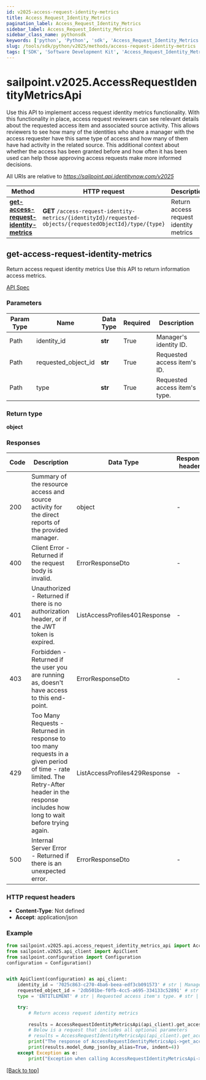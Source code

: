 ```yaml
---
id: v2025-access-request-identity-metrics
title: Access_Request_Identity_Metrics
pagination_label: Access_Request_Identity_Metrics
sidebar_label: Access_Request_Identity_Metrics
sidebar_class_name: pythonsdk
keywords: ['python', 'Python', 'sdk', 'Access_Request_Identity_Metrics', 'V2025Access_Request_Identity_Metrics'] 
slug: /tools/sdk/python/v2025/methods/access-request-identity-metrics
tags: ['SDK', 'Software Development Kit', 'Access_Request_Identity_Metrics', 'V2025Access_Request_Identity_Metrics']
---
```


# sailpoint.v2025.AccessRequestIdentityMetricsApi
  Use this API to implement access request identity metrics functionality.
With this functionality in place, access request reviewers can see relevant details about the requested access item and associated source activity. 
This allows reviewers to see how many of the identities who share a manager with the access requester have this same type of access and how many of them have had activity in the related source. 
This additional context about whether the access has been granted before and how often it has been used can help those approving access requests make more informed decisions.
 
All URIs are relative to *https://sailpoint.api.identitynow.com/v2025*

Method | HTTP request | Description
------------- | ------------- | -------------
[**get-access-request-identity-metrics**](#get-access-request-identity-metrics) | **GET** `/access-request-identity-metrics/{identityId}/requested-objects/{requestedObjectId}/type/{type}` | Return access request identity metrics


## get-access-request-identity-metrics
Return access request identity metrics
Use this API to return information access metrics.

[API Spec](https://developer.sailpoint.com/docs/api/v2025/get-access-request-identity-metrics)

### Parameters 

Param Type | Name | Data Type | Required  | Description
------------- | ------------- | ------------- | ------------- | ------------- 
Path   | identity_id | **str** | True  | Manager's identity ID.
Path   | requested_object_id | **str** | True  | Requested access item's ID.
Path   | type | **str** | True  | Requested access item's type.

### Return type
**object**

### Responses
Code | Description  | Data Type | Response headers |
------------- | ------------- | ------------- |------------------|
200 | Summary of the resource access and source activity for the direct reports of the provided manager. | object |  -  |
400 | Client Error - Returned if the request body is invalid. | ErrorResponseDto |  -  |
401 | Unauthorized - Returned if there is no authorization header, or if the JWT token is expired. | ListAccessProfiles401Response |  -  |
403 | Forbidden - Returned if the user you are running as, doesn&#39;t have access to this end-point. | ErrorResponseDto |  -  |
429 | Too Many Requests - Returned in response to too many requests in a given period of time - rate limited. The Retry-After header in the response includes how long to wait before trying again. | ListAccessProfiles429Response |  -  |
500 | Internal Server Error - Returned if there is an unexpected error. | ErrorResponseDto |  -  |

### HTTP request headers
 - **Content-Type**: Not defined
 - **Accept**: application/json

### Example

```python
from sailpoint.v2025.api.access_request_identity_metrics_api import AccessRequestIdentityMetricsApi
from sailpoint.v2025.api_client import ApiClient
from sailpoint.configuration import Configuration
configuration = Configuration()


with ApiClient(configuration) as api_client:
    identity_id = '7025c863-c270-4ba6-beea-edf3cb091573' # str | Manager's identity ID. # str | Manager's identity ID.
    requested_object_id = '2db501be-f0fb-4cc5-a695-334133c52891' # str | Requested access item's ID. # str | Requested access item's ID.
    type = 'ENTITLEMENT' # str | Requested access item's type. # str | Requested access item's type.

    try:
        # Return access request identity metrics
        
        results = AccessRequestIdentityMetricsApi(api_client).get_access_request_identity_metrics(identity_id=identity_id, requested_object_id=requested_object_id, type=type)
        # Below is a request that includes all optional parameters
        # results = AccessRequestIdentityMetricsApi(api_client).get_access_request_identity_metrics(identity_id, requested_object_id, type)
        print("The response of AccessRequestIdentityMetricsApi->get_access_request_identity_metrics:\n")
        print(results.model_dump_json(by_alias=True, indent=4))
    except Exception as e:
        print("Exception when calling AccessRequestIdentityMetricsApi->get_access_request_identity_metrics: %s\n" % e)
```



[[Back to top]](#) 



